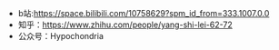 - b站:https://space.bilibili.com/10758629?spm_id_from=333.1007.0.0
- 知乎：https://www.zhihu.com/people/yang-shi-lei-62-72
- 公众号：Hypochondria
